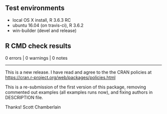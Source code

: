 ## Test environments

* local OS X install, R 3.6.3 RC
* ubuntu 16.04 (on travis-ci), R 3.6.2
* win-builder (devel and release)

## R CMD check results

0 errors | 0 warnings | 0 notes

---

This is a new release. I have read and agree to the the
CRAN policies at https://cran.r-project.org/web/packages/policies.html

This is a re-submission of the first version of this package, removing 
commented out examples (all examples runs now), and fixing authors in DESCRIPTION file.

Thanks!
Scott Chamberlain

